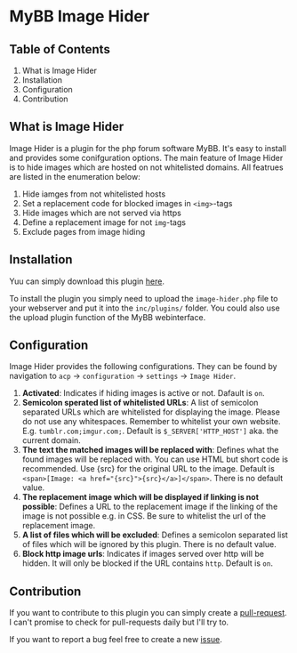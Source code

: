 # MyBB Image Hider
## Table of Contents

 1. What is Image Hider
 2. Installation
 3. Configuration
 4. Contribution

## What is Image Hider
Image Hider is a plugin for the php forum software MyBB. It's easy to install and provides some conifguration options. The main feature of Image Hider is to hide images which are hosted on not whitelisted domains.
All featrues are listed in the enumeration below:
1. Hide iamges from not whitelisted hosts
2. Set a replacement code for blocked images in `<img>`-tags
3. Hide images which are not served via https
4. Define a replacement image for not `img`-tags
5. Exclude pages from image hiding

## Installation
Yuu can simply download this plugin [here](https://github.com/Implex1v/MyBBImageHider/releases/).

To install the plugin you simply need to upload the `image-hider.php` file to your webserver and put it into the `inc/plugins/` folder. You could also use the upload plugin function of the MyBB webinterface.

## Configuration

Image Hider provides the following configurations. They can be found by navigation to `acp` -> `configuration` -> `settings` -> `Image Hider`.

 1. **Activated**: Indicates if hiding images is active or not. Dafault is `on`.
 2. **Semicolon sperated list of whitelisted URLs**: A list of semicolon separated URLs which are whitelisted for displaying the image. Please do not use any whitespaces. Remember to whitelist your own website. E.g. `tumblr.com;imgur.com;`. Default is `$_SERVER['HTTP_HOST']` aka. the current domain. 
 3. **The text the matched images will be replaced with**: Defines what the found images will be replaced with. You can use HTML but short code is recommended. Use {src} for the original URL to the image. Default is `<span>[Image: <a href="{src}">{src}</a>]</span>`. There is no default value.
 4. **The replacement image which will be displayed if linking is not possible**: Defines a URL to the replacement image if the linking of the image is not possible e.g. in CSS. Be sure to whitelist the url of the replacement image.
 5. **A list of files which will be excluded**: Defines a semicolon separated list of files which will be ignored by this plugin. There is no default value.
 6. **Block http image urls**: Indicates if images served over http will be hidden. It will only be blocked if the URL contains `http`. Default is `on`.

## Contribution
If you want to contribute to this plugin you can simply create a [pull-request](https://help.github.com/articles/about-pull-requests/). I can't promise to check for pull-requests daily but I'll try to. 

If you want to report a bug feel free to create a new [issue](https://github.com/Implex1v/MyBBImageHider/issues).

